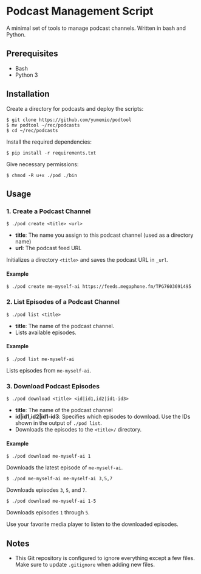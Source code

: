 # Podcast Management Script

A minimal set of tools to manage podcast channels. Written in bash and Python.

## Prerequisites

- Bash
- Python 3

## Installation

Create a directory for podcasts and deploy the scripts:

```
$ git clone https://github.com/yumemio/podtool
$ mv podtool ~/rec/podcasts
$ cd ~/rec/podcasts
```

Install the required dependencies:

```console
$ pip install -r requirements.txt
```

Give necessary permissions:

```console
$ chmod -R u+x ./pod ./bin
```

## Usage

### 1. Create a Podcast Channel

```console
$ ./pod create <title> <url>
```

- **title**: The name you assign to this podcast channel (used as a directory name)
- **url**: The podcast feed URL

Initializes a directory `<title>` and saves the podcast URL in `_url`.

#### Example

```console
$ ./pod create me-myself-ai https://feeds.megaphone.fm/TPG7603691495
```

### 2. List Episodes of a Podcast Channel

```console
$ ./pod list <title>
```

- **title**: The name of the podcast channel.
- Lists available episodes.

#### Example

```console
$ ./pod list me-myself-ai
```

Lists episodes from `me-myself-ai`.

### 3. Download Podcast Episodes

```console
$ ./pod download <title> <id|id1,id2|id1-id3>
```

- **title**: The name of the podcast channel
- **id|id1,id2|id1-id3**: Specifies which episodes to download. Use the IDs
  shown in the output of `./pod list`.
- Downloads the episodes to the `<title>/` directory.

#### Example

```console
$ ./pod download me-myself-ai 1
```

Downloads the latest episode of `me-myself-ai`.

```console
$ ./pod me-myself-ai me-myself-ai 3,5,7
```

Downloads episodes `3`, `5`, and `7`.

```console
$ ./pod download me-myself-ai 1-5
```

Downloads episodes `1` through `5`.

Use your favorite media player to listen to the downloaded episodes.

## Notes

- This Git repository is configured to ignore everything except a few files.
  Make sure to update `.gitignore` when adding new files.
